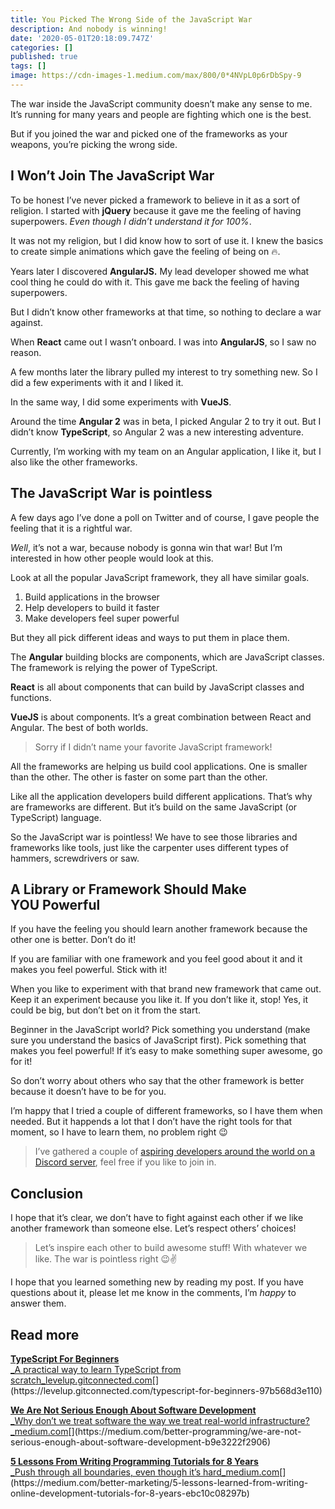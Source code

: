 ```yaml
---
title: You Picked The Wrong Side of the JavaScript War
description: And nobody is winning!
date: '2020-05-01T20:18:09.747Z'
categories: []
published: true
tags: []
image: https://cdn-images-1.medium.com/max/800/0*4NVpL0p6rDbSpy-9
---
```


The war inside the JavaScript community doesn’t make any sense to me. It’s running for many years and people are fighting which one is the best.

But if you joined the war and picked one of the frameworks as your weapons, you’re picking the wrong side.

## I Won’t Join The JavaScript War

To be honest I’ve never picked a framework to believe in it as a sort of religion. I started with **jQuery** because it gave me the feeling of having superpowers. _Even though I didn’t understand it for 100%_.

It was not my religion, but I did know how to sort of use it. I knew the basics to create simple animations which gave the feeling of being on 🔥.

Years later I discovered **AngularJS.** My lead developer showed me what cool thing he could do with it. This gave me back the feeling of having superpowers.

But I didn’t know other frameworks at that time, so nothing to declare a war against.

When **React** came out I wasn’t onboard. I was into **AngularJS**, so I saw no reason.

A few months later the library pulled my interest to try something new. So I did a few experiments with it and I liked it.

In the same way, I did some experiments with **VueJS**.

Around the time **Angular 2** was in beta, I picked Angular 2 to try it out. But I didn’t know **TypeScript**, so Angular 2 was a new interesting adventure.

Currently, I’m working with my team on an Angular application, I like it, but I also like the other frameworks.

## The JavaScript War is pointless

A few days ago I’ve done a poll on Twitter and of course, I gave people the feeling that it is a rightful war.

_Well_, it’s not a war, because nobody is gonna win that war! But I’m interested in how other people would look at this.

Look at all the popular JavaScript framework, they all have similar goals.

1.  Build applications in the browser
2.  Help developers to build it faster
3.  Make developers feel super powerful

But they all pick different ideas and ways to put them in place them.

The **Angular** building blocks are components, which are JavaScript classes. The framework is relying the power of TypeScript.

**React** is all about components that can build by JavaScript classes and functions.

**VueJS** is about components. It’s a great combination between React and Angular. The best of both worlds.

> Sorry if I didn’t name your favorite JavaScript framework!

All the frameworks are helping us build cool applications. One is smaller than the other. The other is faster on some part than the other.

Like all the application developers build different applications. That’s why are frameworks are different. But it’s build on the same JavaScript (or TypeScript) language.

So the JavaScript war is pointless! We have to see those libraries and frameworks like tools, just like the carpenter uses different types of hammers, screwdrivers or saw.

## A Library or Framework Should Make YOU Powerful

If you have the feeling you should learn another framework because the other one is better. Don’t do it!

If you are familiar with one framework and you feel good about it and it makes you feel powerful. Stick with it!

When you like to experiment with that brand new framework that came out. Keep it an experiment because you like it. If you don’t like it, stop! Yes, it could be big, but don’t bet on it from the start.

Beginner in the JavaScript world? Pick something you understand (make sure you understand the basics of JavaScript first). Pick something that makes you feel powerful! If it’s easy to make something super awesome, go for it!

So don’t worry about others who say that the other framework is better because it doesn’t have to be for you.

I’m happy that I tried a couple of different frameworks, so I have them when needed. But it happends a lot that I don’t have the right tools for that moment, so I have to learn them, no problem right 😉

> I’ve gathered a couple of [aspiring developers around the world on a Discord server](https://mailchi.mp/fb82491d03f8/dev-by-rayray-discord-community), feel free if you like to join in.

## Conclusion

I hope that it’s clear, we don’t have to fight against each other if we like another framework than someone else. Let’s respect others’ choices!

> Let’s inspire each other to build awesome stuff! With whatever we like. The war is pointless right 😉✌️

I hope that you learned something new by reading my post. If you have questions about it, please let me know in the comments, I’m _happy_ to answer them.

## Read more

[**TypeScript For Beginners**  
_A practical way to learn TypeScript from scratch_levelup.gitconnected.com](https://levelup.gitconnected.com/typescript-for-beginners-97b568d3e110 "https://levelup.gitconnected.com/typescript-for-beginners-97b568d3e110")[](https://levelup.gitconnected.com/typescript-for-beginners-97b568d3e110)

[**We Are Not Serious Enough About Software Development**  
_Why don’t we treat software the way we treat real-world infrastructure?_medium.com](https://medium.com/better-programming/we-are-not-serious-enough-about-software-development-b9e3222f2906 "https://medium.com/better-programming/we-are-not-serious-enough-about-software-development-b9e3222f2906")[](https://medium.com/better-programming/we-are-not-serious-enough-about-software-development-b9e3222f2906)

[**5 Lessons From Writing Programming Tutorials for 8 Years**  
_Push through all boundaries, even though it’s hard_medium.com](https://medium.com/better-marketing/5-lessons-learned-from-writing-online-development-tutorials-for-8-years-ebc10c08297b "https://medium.com/better-marketing/5-lessons-learned-from-writing-online-development-tutorials-for-8-years-ebc10c08297b")[](https://medium.com/better-marketing/5-lessons-learned-from-writing-online-development-tutorials-for-8-years-ebc10c08297b)